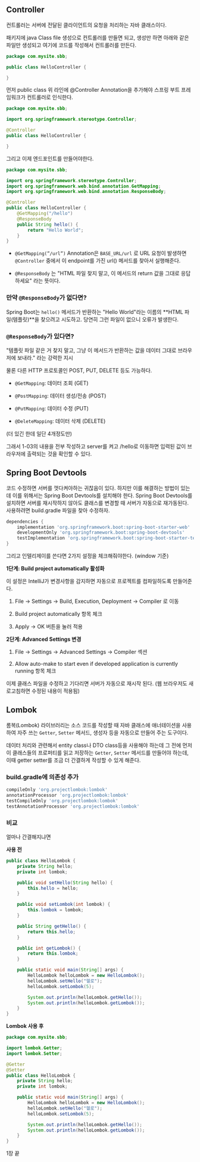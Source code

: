 ## Controller

컨트롤러는 서버에 전달된 클라이언트의 요청을 처리하는 자바 클래스이다.

패키지에 java Class file 생성으로 컨트롤러를 만들면 되고, 생성만 하면 아래와 같은 파일만 생성되고 여기에 코드를 작성해서 컨트롤러를 만든다.

```Java
package com.mysite.sbb;

public class HelloController {

}

```

먼저 public class 위 라인에 @Controller Annotation을 추가해야 스프링 부트 프레임워크가 컨트롤러로 인식한다.

```Java
package com.mysite.sbb;

import org.springframework.stereotype.Controller;

@Controller
public class HelloController {

}

```

그리고 이제 엔드포인트를 만들어야한다.

```Java
package com.mysite.sbb;

import org.springframework.stereotype.Controller;
import org.springframework.web.bind.annotation.GetMapping;
import org.springframework.web.bind.annotation.ResponseBody;

@Controller
public class HelloController {
    @GetMapping("/hello")
    @ResponseBody
    public String hello() {
        return "Hello World";
    }
}

```

- `@GetMapping(”/url”)`  Annotation은 `BASE_URL/url` 로 URL 요청이 발생하면 `@Controller` 중에서 이 endpoint를 가진 url() 메서드를 찾아서 실행해준다.

- `@ResponseBody` 는 "HTML 파일 찾지 말고, 이 메서드의 return 값을 그대로 응답하세요" 라는 뜻이다.

### 만약 `@ResponseBody`가 없다면?
Spring Boot는 `hello()` 메서드가 반환하는 "Hello World"라는 이름의 **HTML 파일(템플릿)**을 찾으려고 시도하고.
당연히 그런 파일이 없으니 오류가 발생한다.

### `@ResponseBody`가 있다면?
"템플릿 파일 같은 거 찾지 말고, 그냥 이 메서드가 반환하는 값을 데이터 그대로 브라우저에 보내라." 라는 강력한 지시

물론 다른 HTTP 프로토콜인 POST, PUT, DELETE 등도 가능하다.

- `@GetMapping`: 데이터 조회 (GET)

- `@PostMapping`: 데이터 생성/전송 (POST)

- `@PutMapping`: 데이터 수정 (PUT)

- `@DeleteMapping`: 데이터 삭제 (DELETE)

(더 있긴 한데 일단 4개정도만)

그래서 1-03의 내용을 전부 작성하고 server를 켜고 /hello로 이동하면 입력된 값이 브라우저에 출력되는 것을 확인할 수 있다.

## Spring Boot Devtools
코드 수정하면 서버를 껏다켜야하는 귀찮음이 있다.
하지만 이를 해결하는 방법이 있는데 이를 위해서는 Spring Boot Devtools를 설치해야 한다.
Spring Boot Devtools를 설치하면 서버를 재시작하지 않아도 클래스를 변경할 때 서버가 자동으로 재가동된다.
사용하려면 build.gradle 파일을 찾아 수정하자.

```gradle
dependencies {
    implementation 'org.springframework.boot:spring-boot-starter-web'
    developmentOnly 'org.springframework.boot:spring-boot-devtools'
    testImplementation 'org.springframework.boot:spring-boot-starter-test'
}

```

그리고 인텔리제이를 쓴다면 2가지 설정을 체크해줘야한다.
(window 기준)

**1단계: Build project automatically 활성화**

이 설정은 IntelliJ가 변경사항을 감지하면 자동으로 프로젝트를 컴파일하도록 만들어준다.

1. File → Settings -> Build, Execution, Deployment → Compiler 로 이동

2. Build project automatically 항목 체크

3. Apply → OK 버튼을 눌러 적용

**2단계: Advanced Settings 변경**

1. File → Settings -> Advanced Settings -> Compiler 섹션

2. Allow auto-make to start even if developed application is currently running 항목 체크

이제 클래스 파일을 수정하고 기다리면 서버가 자동으로 재시작 된다.
(웹 브라우저도 새로고침하면 수정된 내용이 적용됨)

## Lombok

롬복(Lombok) 라이브러리는 소스 코드를 작성할 때 자바 클래스에 애너테이션을 사용하여 자주 쓰는 `Getter`, `Setter` 메서드, 생성자 등을 자동으로 만들어 주는 도구이다.

데이터 처리와 관련해서 entity class나 DTO class등을 사용해야 하는데 그 전에 먼저 이 클래스들의 프로퍼티를 읽고 저장하는 `Getter`, `Setter` 메서드를 만들어야 하는데, 이때 getter setter를 조금 더 간결하게 작성할 수 있게 해준다.

### build.gradle에 의존성 추가

```gradle
compileOnly 'org.projectlombok:lombok'
annotationProcessor 'org.projectlombok:lombok'
testCompileOnly 'org.projectlombok:lombok'
testAnnotationProcessor 'org.projectlombok:lombok'

```

### 비교

얼마나 간결해지냐면

**사용 전**

```java
public class HelloLombok {
    private String hello;
    private int lombok;

    public void setHello(String hello) {
        this.hello = hello;
    }

    public void setLombok(int lombok) {
        this.lombok = lombok;
    }

    public String getHello() {
        return this.hello;
    }

    public int getLombok() {
        return this.lombok;
    }

    public static void main(String[] args) {
        HelloLombok helloLombok = new HelloLombok();
        helloLombok.setHello("헬로");
        helloLombok.setLombok(5);

        System.out.println(helloLombok.getHello());
        System.out.println(helloLombok.getLombok());
    }
}

```

**Lombok 사용 후**

```java
package com.mysite.sbb;

import lombok.Getter;
import lombok.Setter;

@Getter
@Setter
public class HelloLombok {
    private String hello;
    private int lombok;

    public static void main(String[] args) {
        HelloLombok helloLombok = new HelloLombok();
        helloLombok.setHello("헬로");
        helloLombok.setLombok(5);

        System.out.println(helloLombok.getHello());
        System.out.println(helloLombok.getLombok());
    }
}

```

1장 끝

